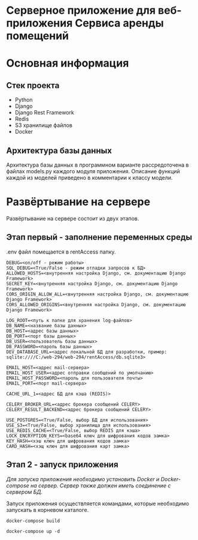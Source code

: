 # Серверное приложение для веб-приложения Сервиса аренды помещений 

# Основная информация
## Стек проекта
- Python
- Django
- Django Rest Framework
- Redis
- S3 хранилище файлов
- Docker

## Архитектура базы данных
Архитектура базы данных в программном варианте рассредоточена в файлах models.py каждого модуля приложения.
Описание функций каждой из моделей приведено в комментарии к классу модели.

# Развёртывание на сервере
Развёртывание на сервере состоит из двух этапов.
## Этап первый - заполнение переменных среды
.env файл помещается в rentAccess папку.

```
DEBUG=<on/off - режим работы>
SQL_DEBUG=<True/False - режим отладки запросов к БД>
ALLOWED_HOSTS=<внутренняя настройка Django, см. документацию Django Framework>
SECRET_KEY=<внутренняя настройка Django, см. документацию Django Framework>
CORS_ORIGIN_ALLOW_ALL=<внутренняя настройка Django, см. документацию Django Framework>
CORS_ALLOWED_ORIGINS=<внутренняя настройка Django, см. документацию Django Framework>

LOG_ROOT=<путь к папке для хранения log-файлов>
DB_NAME=<название базы данных>
DB_HOST=<адрес базы данных>
DB_PORT=<порт базы данных>
DB_USER=<пользователь базы данных>
DB_PASSWORD=<пароль базы данных>
DEV_DATABASE_URL=<адрес локальной БД для разработки, пример: sqlite:////C:/web-294/web-294/rentAccess/db.sqlite3> 

EMAIL_HOST=<адрес mail-сервера>
EMAIL_HOST_USER=<адрес отправки сообщений по умолчанию>
EMAIL_HOST_PASSWORD=<пароль для пользователя почты>
EMAIL_PORT=<порт mail-сервера>

CACHE_URL_1=<адрес БД для кэша (REDIS)>

CELERY_BROKER_URL=<адрес брокера сообщений CELERY>
CELERY_RESULT_BACKEND=<адрес брокера сообщений CELERY>

USE_POSTGRES=<True/False, выбор БД для использования>
USE_S3=<True/False, выбор хранилища для использования>
USE_REDIS_CACHE=<True/False, выбор REDIS для кэша>
LOCK_ENCRYPTION_KEYS=<base64 ключ для шифрования кодов замка>
KEY_HASH=<хэш ключ для шифрования кодов замка>
CARD_HASH=<хэщ ключ для шифрования карт замка>
```
## Этап 2 - запуск приложения
*Для запуска приложения необходимо установить Docker и Docker-compose на сервер. 
Сервер также должен иметь соединение с сервером БД.*

Запуск приложения осуществляется командами, которые необходимо запускать в корневом каталоге.
```
docker-compose build

docker-compose up -d
```

